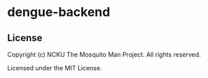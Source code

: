 # dengue-backend

## License
Copyright (c) NCKU The Mosquito Man Project. All rights reserved.

Licensed under the MIT License.
